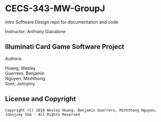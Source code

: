 # CECS-343-MW-GroupJ
Intro Software Design repo for documentation and code

Instructor: Anthony Giacalone

Illuminati Card Game Software Project
-------------------------------------
Authors:

Huang, Wesley <br />
Guerrero, Benjamin <br />
Nguyen, Minhthong <br />
Som, Johnjimy

## License and Copyright

`Copyright (C) 2018 Wesley Huang, Benjamin Guerrero, Minhthong Nguyen, Johnjimy Som - All Rights Reserved`
